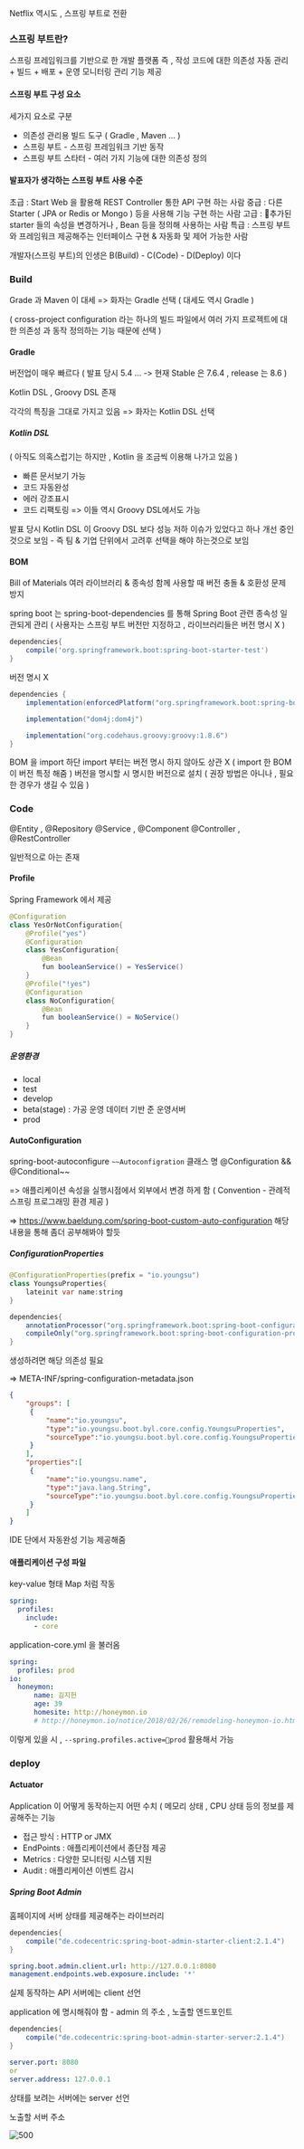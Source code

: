 Netflix 역시도 , 스프링 부트로 전환

### 스프링 부트란?

스프링 프레임워크를 기반으로 한 개발 플랫폼
즉 , 작성 코드에 대한 의존성 자동 관리 + 빌드 + 배포 + 운영 모니터링 관리 기능 제공

#### 스프링 부트 구성 요소

세가지 요소로 구분
- 의존성 관리용 빌드 도구 ( Gradle , Maven ... )
- 스프링 부트 - 스프링 프레임워크 기반 동작
- 스프링 부트 스타터 - 여러 가지 기능에 대한 의존성 정의

#### 발표자가 생각하는 스프링 부트 사용 수준

초급 : Start Web 을 활용해 REST Controller 통한 API 구현 하는 사람
중급 : 다른 Starter ( JPA or Redis or Mongo ) 등을 사용해 기능 구현 하는 사람
고급 : 추가된 starter 들의 속성을 변경하거나 , Bean 등을 정의해 사용하는 사람
특급 : 스프링 부트 와 프레임워크 제공해주는 인터페이스 구현 & 자동화 및 제어 가능한 사람

개발자(스프링 부트)의 인생은 B(Build) - C(Code) - D(Deploy) 이다

### Build

Grade 과 Maven 이 대세
=> 화자는 Gradle 선택 ( 대세도 역시 Gradle )

( cross-project configuration 라는 하나의 빌드 파일에서 여러 가지 프로젝트에 대한 의존성 과 동작 정의하는 기능 때문에 선택 )

#### Gradle

버전업이 매우 빠르다
( 발표 당시 5.4 ... -> 현재 Stable 은 7.6.4 , release 는 8.6 )

Kotlin DSL , Groovy DSL 존재

각각의 특징을 그대로 가지고 있음
=> 화자는 Kotlin DSL 선택

##### Kotlin DSL

( 아직도 의혹스럽기는 하지만 , Kotlin 을 조금씩 이용해 나가고 있음 )

- 빠른 문서보기 가능
- 코드 자동완성
- 에러 강조표시
- 코드 리팩토링
=> 이들 역시 Groovy DSL에서도 가능

발표 당시 Kotlin DSL 이 Groovy DSL 보다 성능 저하 이슈가 있었다고 하나
개선 중인것으로 보임 - 즉 팀 & 기업 단위에서 고려후 선택을 해야 하는것으로 보임

#### BOM

Bill of Materials
여러 라이브러리 & 종속성 함께 사용할 때 버전 충돌 & 호환성 문제 방지

spring boot 는 spring-boot-dependencies 를 통해
Spring Boot 관련 종속성 일관되게 관리
( 사용자는 스프링 부트 버전만 지정하고 , 라이브러리들은 버전 명시 X )

```groovy
dependencies{
	compile('org.springframework.boot:spring-boot-starter-test')
}
```

버전 명시 X

```groovy
dependencies {
	implementation(enforcedPlatform("org.springframework.boot:spring-boot-dependencies:1.5.8.RELEASE"))

	implementation("dom4j:dom4j")

	implementation("org.codehaus.groovy:groovy:1.8.6")
}
```

BOM 을 import
하단 import 부터는 버전 명시 하지 않아도 상관 X ( import 한 BOM 이 버전 특정 해줌 )
버전을 명시할 시 명시한 버전으로 설치 ( 권장 방법은 아니나 , 필요한 경우가 생길 수 있음 )

### Code

@Entity , @Repository
@Service , @Component
@Controller , @RestController

일반적으로 아는 존재
#### Profile 

Spring Framework 에서 제공

```java
@Configuration
class YesOrNotConfiguration{
	@Profile("yes")
	@Configuration
	class YesConfiguration{
		@Bean
		fun booleanService() = YesService()
	}
	@Profile("!yes")
	@Configuration
	class NoConfiguration{
		@Bean
		fun booleanService() = NoService()
	}
}
```

##### 운영환경

- local
- test
- develop
- beta(stage) : 가공 운영 데이터 기반 준 운영서버
- prod


#### AutoConfiguration

spring-boot-autoconfigure
`~~Autoconfigration` 클래스 명
@Configuration && @Conditional~~

=> 애플리케이션 속성을 실행시점에서 외부에서 변경 하게 함
( Convention - 관례적 스프링 프로그래밍 환경 제공 )

=> https://www.baeldung.com/spring-boot-custom-auto-configuration 해당 내용을 통해 좀더 공부해봐야 할듯

##### ConfigurationProperties

```java
@ConfigurationProperties(prefix = "io.youngsu")
class YoungsuProperties{
	lateinit var name:string
}
```

```java
dependencies{
	annotationProcessor("org.springframework.boot:spring-boot-configuration-processor")
	compileOnly("org.springframework.boot:spring-boot-configuration-processor")
}
```

생성하려면 해당 의존성 필요

=> META-INF/spring-configuration-metadata.json

```json
{
	"groups": [
	 {
		 "name":"io.youngsu",
		 "type":"io.youngsu.boot.byl.core.config.YoungsuProperties",
		 "sourceType":"io.youngsu.boot.byl.core.config.YoungsuProperties"
	 }
	],
	"properties":[
	 {
		 "name":"io.youngsu.name",
		 "type":"java.lang.String",
		 "sourceType":"io.youngsu.boot.byl.core.config.YoungsuProperties"
	 }
	]
}
```

IDE 단에서 자동완성 기능 제공해줌

#### 애플리케이션 구성 파일

key-value 형태 Map 처럼 작동

```yml
spring:
  profiles:
    include:
      - core
```

application-core.yml 을 불러옴

```yml
spring:
  profiles: prod
io:
  honeymon:
      name: 김지헌
      age: 39
      homesite: http://honeymon.io
      # http://honeymon.io/notice/2018/02/26/remodeling-honeymon-io.html 2018

```

이렇게 있을 시 , `--spring.profiles.active=prod` 활용해서 가능

### deploy

#### Actuator

Application 이 어떻게 동작하는지
어떤 수치 ( 메모리 상태 , CPU 상태 
등의 정보를 제공해주는 기능

- 접근 방식 : HTTP or JMX
- EndPoints : 애플리케이션에서 종단점 제공
- Metrics : 다양한 모니터링 시스템 지원
- Audit : 애플리케이션 이벤트 감시

##### Spring Boot Admin

홈페이지에 서버 상태를 제공해주는 라이브러리


```java
dependencies{
	compile("de.codecentric:spring-boot-admin-starter-client:2.1.4")
}
```

```yml
spring.boot.admin.client.url: http://127.0.0.1:8080
management.endpoints.web.exposure.include: '*'
```
실제 동작하는 API 서버에는 client 선언

application 에 명시해줘야 함 - admin 의 주소 , 노출할 엔드포인트

```java
dependencies{
	compile("de.codecentric:spring-boot-admin-starter-server:2.1.4")
}
```

```yml
server.port: 8080
or
server.address: 127.0.0.1
```
상태를 보려는 서버에는 server 선언

노출할 서버 주소

![500](https://i.imgur.com/0gzDCya.png)
